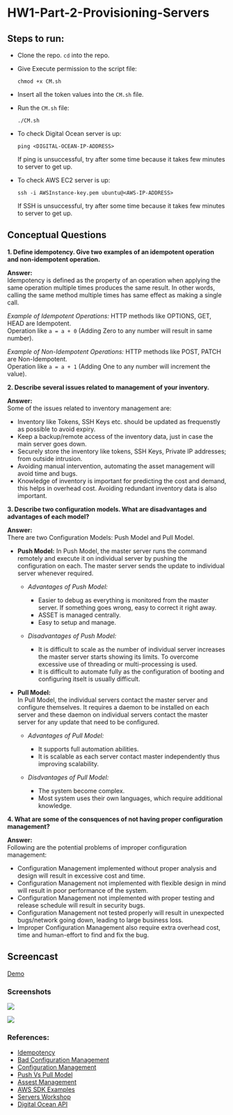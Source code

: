 # HW1-Part-2-Provisioning-Servers

## Steps to run:
+ Clone the repo. `cd` into the repo.
+ Give Execute permission to the script file:
  ```
  chmod +x CM.sh
  ```
+ Insert all the token values into the `CM.sh` file.
+ Run the `CM.sh` file:

  ```
  ./CM.sh
  ```
+ To check Digital Ocean server is up:
  ```
  ping <DIGITAL-OCEAN-IP-ADDRESS>
  ```
  If ping is unsuccessful, try after some time because it takes few minutes to server to get up.
+ To check AWS EC2 server is up:
  ```
  ssh -i AWSInstance-key.pem ubuntu@<AWS-IP-ADDRESS>
  ```
  If SSH is unsuccessful, try after some time because it takes few minutes to server to get up.
## Conceptual Questions
**1. Define idempotency. Give two examples of an idempotent operation and non-idempotent operation.**

**Answer:**  
Idempotency is defined as the property of an operation when applying the same operation multiple times produces the same result. In other words, calling the same method multiple times has same effect as making a single call.

*Example of Idempotent Operations:* HTTP methods like OPTIONS, GET, HEAD are Idempotent.  
Operation like `a = a + 0` (Adding Zero to any number will result in same number).  

*Example of Non-Idempotent Operations:* HTTP methods like POST, PATCH are Non-Idempotent.  
Operation like `a = a + 1` (Adding One to any number will increment the value).

**2. Describe several issues related to management of your inventory.**

**Answer:**  
Some of the issues related to inventory management are:
+ Inventory like Tokens, SSH Keys etc. should be updated as frequenstly as possible to avoid expiry.
+ Keep a backup/remote access of the inventory data, just in case the main server goes down.
+ Securely store the inventory like tokens, SSH Keys, Private IP addresses; from outside intrusion.
+ Avoiding manual intervention, automating the asset management will avoid time and bugs.
+ Knowledge of inventory is important for predicting the cost and demand, this helps in overhead cost. Avoiding redundant inventory data is also important.

**3. Describe two configuration models. What are disadvantages and advantages of each model?**

**Answer:**  
There are two Configuration Models: Push Model and Pull Model.
+ **Push Model:**
In Push Model, the master server runs the command remotely and execute it on individual server by pushing the configuration on each. The master server sends the update to individual server whenever required.  
  + *Advantages of Push Model:*
    + Easier to debug as everything is monitored from the master server. If something goes wrong, easy to correct it right away.
    + ASSET is managed centrally.
    + Easy to setup and manage.

  + *Disadvantages of Push Model:*
    + It is difficult to scale as the number of individual server increases the master server starts showing its limits. To overcome excessive use of threading or multi-processing is used.
    + It is difficult to automate fully as the configuration of booting and configuring itselt is usually difficult.

+ **Pull Model:**  
In Pull Model, the individual servers contact the master server and configure themselves. It requires a daemon to be installed on each server and these daemon on individual servers contact the master server for any update that need to be configured.  
  + *Advantages of Pull Model:*  
    + It supports full automation abilities. 
    + It is scalable as each server contact master independently thus improving scalability.
    
  + *Disdvantages of Pull Model:*  
    + The system become complex.
    + Most system uses their own languages, which require additional knowledge.

**4. What are some of the consquences of not having proper configuration management?**

**Answer:**  
Following are the potential problems of improper configuration management:
+ Configuration Management implemented without proper analysis and design will result in excessive cost and time.
+ Configuration Management not implemented with flexible design in mind will result in poor performance of the system.
+ Configuration Management not implemented with proper testing and release schedule will result in security bugs.
+ Configuration Management not tested properly will result in unexpected bugs/network going down, leading to large business loss.
+ Improper Configuration Management also require extra overhead cost, time and human-effort to find and fix the bug.


## Screencast
[Demo](https://youtu.be/ziefQB5JUjo)

### Screenshots
![](https://github.ncsu.edu/pbhanda2/HW1-Part-2-Provisioning-Servers/blob/master/demo.gif)  

![](https://github.ncsu.edu/pbhanda2/HW1-Part-2-Provisioning-Servers/blob/master/ServerDemo.gif)

### References:
+ [Idempotency](http://www.restapitutorial.com/lessons/idempotency.html)
+ [Bad Configuration Management](https://thwack.solarwinds.com/community/solarwinds-community/geek-speak_tht/blog/2013/10/10/bad-configuration-management-impact-on-network-operations)
+ [Configuration Management](http://www.itilnews.com/index.php?pagename=itil_configuration_management)
+ [Push Vs Pull Model](https://agiletesting.blogspot.com/2010/03/automated-deployment-systems-push-vs.html)
+ [Assest Management](http://searchitoperations.techtarget.com/feature/Asset-management-tools-in-the-modern-data-center-Advisory-Board-QA)
+ [AWS SDK Examples](https://github.com/awsdocs/aws-doc-sdk-examples)
+ [Servers Workshop](https://github.ncsu.edu/CSC-DevOps-Spring2015/ServersWorkshop)
+ [Digital Ocean API](https://developers.digitalocean.com/documentation/v2/)
